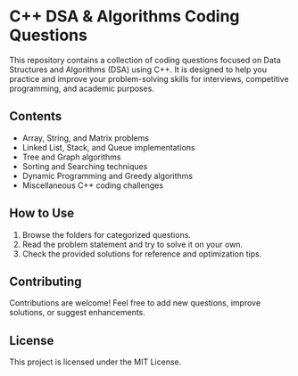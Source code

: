 # C++ DSA & Algorithms Coding Questions

This repository contains a collection of coding questions focused on Data Structures and Algorithms (DSA) using C++. It is designed to help you practice and improve your problem-solving skills for interviews, competitive programming, and academic purposes.

## Contents

- Array, String, and Matrix problems
- Linked List, Stack, and Queue implementations
- Tree and Graph algorithms
- Sorting and Searching techniques
- Dynamic Programming and Greedy algorithms
- Miscellaneous C++ coding challenges

## How to Use

1. Browse the folders for categorized questions.
2. Read the problem statement and try to solve it on your own.
3. Check the provided solutions for reference and optimization tips.

## Contributing

Contributions are welcome! Feel free to add new questions, improve solutions, or suggest enhancements.

## License

This project is licensed under the MIT License.
